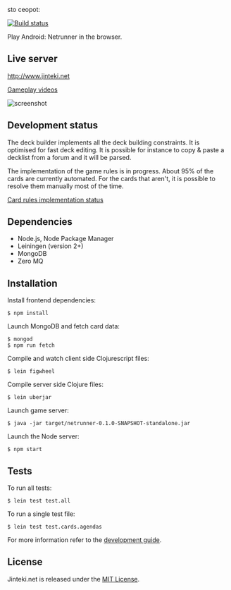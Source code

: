 sto ceopot:

[![Build status](https://circleci.com/gh/mtgred/netrunner/tree/master.svg?style=shield)](https://circleci.com/gh/mtgred/netrunner)

Play Android: Netrunner in the browser.

## Live server

http://www.jinteki.net

[Gameplay videos](https://www.youtube.com/results?search_query=jinteki.net)

![screenshot](https://dl.dropboxusercontent.com/u/5601199/screenshot.jpg)


## Development status

The deck builder implements all the deck building constraints. It is optimised for fast deck editing. It is possible for instance to copy & paste a decklist from a forum and it will be parsed.

The implementation of the game rules is in progress. About 95% of the cards are currently automated. For the cards that aren't, it is possible to resolve them manually most of the time.

[Card rules implementation status](https://docs.google.com/spreadsheets/d/1ICv19cNjSaW9C-DoEEGH3iFt09PBTob4CAutGex0gnE/pubhtml)


## Dependencies

* Node.js, Node Package Manager
* Leiningen (version 2+)
* MongoDB
* Zero MQ


## Installation

Install frontend dependencies:

```
$ npm install
```

Launch MongoDB and fetch card data:

```
$ mongod
$ npm run fetch
```

Compile and watch client side Clojurescript files:

```
$ lein figwheel
```

Compile server side Clojure files:

```
$ lein uberjar
```

Launch game server:

```
$ java -jar target/netrunner-0.1.0-SNAPSHOT-standalone.jar
```

Launch the Node server:

```
$ npm start
```

## Tests

To run all tests:

```
$ lein test test.all
```

To run a single test file:
```
$ lein test test.cards.agendas
```


For more information refer to the [development guide](https://github.com/mtgred/netrunner/wiki/Getting-Started-with-Development).

## License

Jinteki.net is released under the [MIT License](http://www.opensource.org/licenses/MIT).
